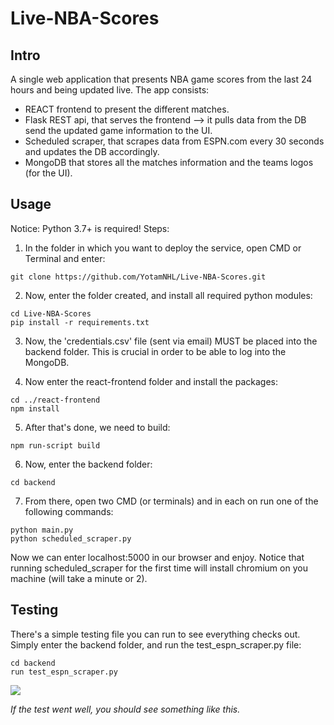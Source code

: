 # Live-NBA-Scores
## Intro
A single web application that presents NBA game scores from the last 24 hours and being updated live.
The app consists:
* REACT frontend to present the different matches.
* Flask REST api, that serves the frontend --> it pulls data from the DB send the updated game information to the UI.
* Scheduled scraper, that scrapes data from ESPN.com every 30 seconds and updates the DB accordingly.
* MongoDB that stores all the matches information and the teams logos (for the UI).

## Usage
Notice: Python 3.7+ is required!
Steps:
1. In the folder in which you want to deploy the service, open CMD or Terminal and enter:
```
git clone https://github.com/YotamNHL/Live-NBA-Scores.git
```

2. Now, enter the folder created, and install all required python modules:
```
cd Live-NBA-Scores
pip install -r requirements.txt
```

3. Now, the 'credentials.csv' file (sent via email) MUST be placed into the backend folder. This is crucial in order to be able to log into the MongoDB.

4. Now enter the react-frontend folder and install the packages:
```
cd ../react-frontend
npm install
```

5. After that's done, we need to build:
```
npm run-script build
```

6. Now, enter the backend folder:
```
cd backend
```

7. From there, open two CMD (or terminals) and in each on run one of the following commands:
```
python main.py
python scheduled_scraper.py
```

Now we can enter localhost:5000 in our browser and enjoy.
Notice that running scheduled_scraper for the first time will install chromium on you machine (will take a minute or 2).

## Testing
There's a simple testing file you can run to see everything checks out.
Simply enter the backend folder, and run the test_espn_scraper.py file:
```
cd backend
run test_espn_scraper.py
```
<kbd>
<img src="https://i.ibb.co/djKB6hY/test-example.png"></img>
</kbd>

_If the test went well, you should see something like this._


